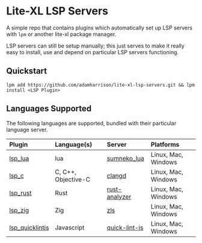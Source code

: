 # Lite-XL LSP Servers

A simple repo that contains plugins which automatically set up LSP servers with `lpm` or another
lite-xl package manager.

LSP servers can still be setup manually; this just serves to make it really easy to install, use
and depend on particular LSP servers functioning.

## Quickstart

```
lpm add https://github.com/adamharrison/lite-xl-lsp-servers.git && lpm install <LSP Plugin>
```

## Languages Supported

The following languages are supported, bundled with their particular language server.

| Plugin                                                       | Language(s)          | Server                                                          | Platforms
| :------------------------------------------------------------| :--------------------| :---------------------------------------------------------------| :------------------
| [lsp_lua](/plugins/lsp_lua.lua?raw=1)                        | lua                  | [sumneko_lua](https://github.com/sumneko/lua-language-server)   | Linux, Mac, Windows
| [lsp_c](/plugins/lsp_c.lua?raw=1)                            | C, C++, Objective-C  | [clangd](https://github.com/clangd/clangd)                      | Linux, Mac, Windows
| [lsp_rust](/plugins/lsp_rust.lua?raw=1)                      | Rust                 | [rust-analyzer](https://github.com/rust-lang/rust-analyzer)     | Linux, Mac, Windows
| [lsp_zig](/plugins/lsp_zig.lua?raw=1)                        | Zig                  | [zls](https://github.com/zigtools/zls)                          | Linux, Mac, Windows
| [lsp_quicklintjs](/plugins/lsp_quicklintjs.lua?raw=1)        | Javascript           | [quick-lint-js](https://quick-lint-js.com/)                     | Linux, Mac, Windows

